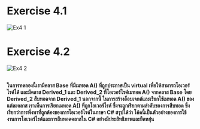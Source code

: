 # Exercise 4.1
![Ex4 1](https://github.com/65030179179Pattarapon/03376836-OOP-2566-Lab-11/assets/144198506/fe02dd32-fc9a-43ff-91f8-2759af997aae)

# Exercise 4.2
![Ex4 2](https://github.com/65030179179Pattarapon/03376836-OOP-2566-Lab-11/assets/144198506/83b419e5-81ff-468b-b85c-1372113ed7c4)

##
#### ในการทดลองนี้เรามีคลาส Base ที่มีเมทอด A() ที่ถูกประกาศเป็น virtual เพื่อให้สามารถโอเวอร์ไรด์ได้ และมีคลาส Derived_1 และ Derived_2 ที่โอเวอร์ไรด์เมทอด A() จากคลาส Base โดย Derived_2 สืบทอดจาก Derived_1 นอกจากนี้ ในการสร้างอ็อบเจกต์และเรียกใช้เมทอด A() ของแต่ละคลาส เราเห็นการเรียกเมทอด A() ที่ถูกโอเวอร์ไรด์ ซึ่งจะถูกเรียกตามลำดับของการสืบทอด ซึ่งเรียกว่าการพึ่งพาที่ถูกต้องของการโอเวอร์ไรด์ในภาษา C# สรุปได้ว่า โค้ดนี้เป็นตัวอย่างของการใช้งานการโอเวอร์ไรด์และการสืบทอดคลาสใน C# อย่างมีประสิทธิภาพและยืดหยุ่น
